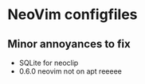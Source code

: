 # NeoVim configfiles

## Minor annoyances to fix
* SQLite for neoclip
* 0.6.0 neovim not on apt reeeee

